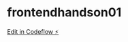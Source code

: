 # frontendhandson01

[Edit in Codeflow ⚡️](https://stackblitz.com/~/github.com/megusasuke0/frontendhandson01)